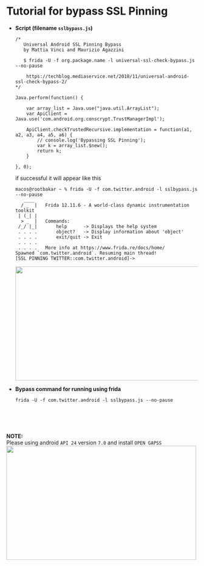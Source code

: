 # Tutorial for bypass SSL Pinning

* **Script (filename `sslbypass.js`)**

  ```
  /* 
     Universal Android SSL Pinning Bypass
     by Mattia Vinci and Maurizio Agazzini 

     $ frida -U -f org.package.name -l universal-ssl-check-bypass.js --no-pause

      https://techblog.mediaservice.net/2018/11/universal-android-ssl-check-bypass-2/
  */

  Java.perform(function() {

      var array_list = Java.use("java.util.ArrayList");
      var ApiClient = Java.use('com.android.org.conscrypt.TrustManagerImpl');

      ApiClient.checkTrustedRecursive.implementation = function(a1, a2, a3, a4, a5, a6) {
          // console.log('Bypassing SSL Pinning');
          var k = array_list.$new();
          return k;
      }

  }, 0);
  ```
  
  if successful it will appear like this
  
  ```
  macos@rootbakar ~ % frida -U -f com.twitter.android -l sslbypass.js --no-pause
     ____
    / _  |   Frida 12.11.6 - A world-class dynamic instrumentation toolkit
   | (_| |
    > _  |   Commands:
   /_/ |_|       help      -> Displays the help system
   . . . .       object?   -> Display information about 'object'
   . . . .       exit/quit -> Exit
   . . . .
   . . . .   More info at https://www.frida.re/docs/home/
  Spawned `com.twitter.android`. Resuming main thread!                    
  [SSL PINNING TWITTER::com.twitter.android]->  
  ```
  
  <img src=http://cdn-file.progress28.com/ssl-pinning.png width=500px height=300px />    
      
  
* **Bypass command for running using frida**

  ```frida -U -f com.twitter.android -l sslbypass.js --no-pause```
  
<br><br><br>  
  
**NOTE:**<br>
Please using android `API 24` version `7.0` and install `OPEN GAPSS`<br>
<img src=http://cdn-file.progress28.com/genymotion.png width=500px height=300px /> 
